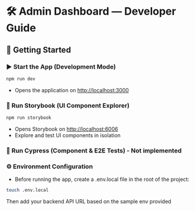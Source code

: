 # 🛠️ Admin Dashboard — Developer Guide

## 🚀 Getting Started

### ▶️ Start the App (Development Mode)

```bash
npm run dev
```

- Opens the application on [http://localhost:3000](http://localhost:3000)

### 📖 Run Storybook (UI Component Explorer)

```bash
npm run storybook
```

- Opens Storybook on [http://localhost:6006](http://localhost:6006)
- Explore and test UI components in isolation

### 🧪 Run Cypress (Component & E2E Tests) - Not implemented

### ⚙️ Environment Configuration

- Before running the app, create a .env.local file in the root of the project:

```bash
touch .env.local
```

Then add your backend API URL based on the sample env provided
